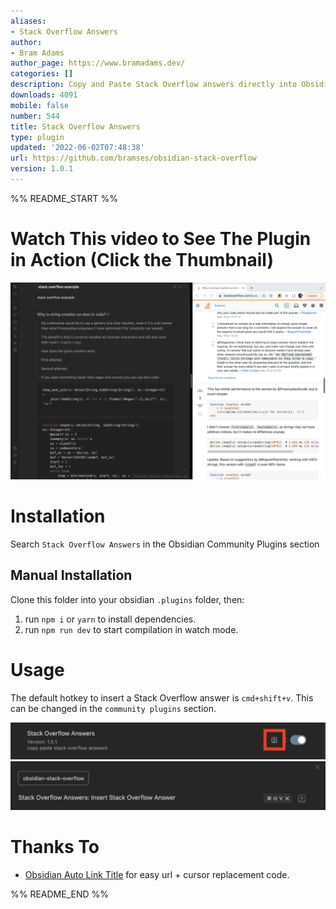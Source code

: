 ```yaml
---
aliases:
- Stack Overflow Answers
author:
- Bram Adams
author_page: https://www.bramadams.dev/
categories: []
description: Copy and Paste Stack Overflow answers directly into Obsidian.
downloads: 4091
mobile: false
number: 544
title: Stack Overflow Answers
type: plugin
updated: '2022-06-02T07:48:38'
url: https://github.com/bramses/obsidian-stack-overflow
version: 1.0.1
---
```


%% README_START %%

# Watch This video to See The Plugin in Action (Click the Thumbnail)

[![thumbnail](https://raw.githubusercontent.com/bramses/obsidian-stack-overflow/HEAD/thumbnail.png)](https://www.youtube.com/watch?v=UMcmQHi9wsw&ab_channel=BramAdams)

# Installation

Search `Stack Overflow Answers` in the Obsidian Community Plugins section

## Manual Installation

Clone this folder into your obsidian `.plugins` folder, then:

1) run `npm i` or `yarn` to install dependencies.
2) run `npm run dev` to start compilation in watch mode.

# Usage

The default hotkey to insert a Stack Overflow answer is `cmd+shift+v`. This can be changed in the `community plugins` section.

![settings 1](https://raw.githubusercontent.com/bramses/obsidian-stack-overflow/HEAD/community-plugin-1.png)
![settings 2](https://raw.githubusercontent.com/bramses/obsidian-stack-overflow/HEAD/community-plugin-2.png)


# Thanks To

- [Obsidian Auto Link Title](https://github.com/zolrath/obsidian-auto-link-title) for easy url + cursor replacement code.

%% README_END %%